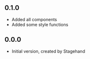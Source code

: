 ## 0.1.0

- Added all components
- Added some style functions

## 0.0.0

- Initial version, created by Stagehand
